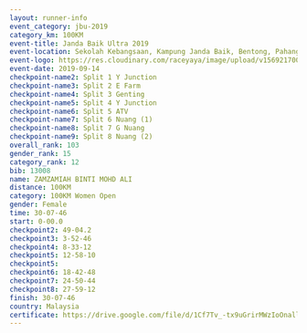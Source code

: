 ```yaml
---
layout: runner-info 
event_category: jbu-2019 
category_km: 100KM 
event-title: Janda Baik Ultra 2019
event-location: Sekolah Kebangsaan, Kampung Janda Baik, Bentong, Pahang, Malaysia 
event-logo: https://res.cloudinary.com/raceyaya/image/upload/v1569217009/logo/janda-baik_vch1pc.jpg 
event-date: 2019-09-14 
checkpoint-name2: Split 1 Y Junction 
checkpoint-name3: Split 2 E Farm 
checkpoint-name4: Split 3 Genting 
checkpoint-name5: Split 4 Y Junction 
checkpoint-name6: Split 5 ATV 
checkpoint-name7: Split 6 Nuang (1) 
checkpoint-name8: Split 7 G Nuang 
checkpoint-name9: Split 8 Nuang (2) 
overall_rank: 103
gender_rank: 15
category_rank: 12
bib: 13008
name: ZAMZAMIAH BINTI MOHD ALI
distance: 100KM
category: 100KM Women Open
gender: Female
time: 30-07-46
start: 0-00.0
checkpoint2: 49-04.2
checkpoint3: 3-52-46
checkpoint4: 8-33-12
checkpoint5: 12-58-10
checkpoint5: 
checkpoint6: 18-42-48
checkpoint7: 24-50-44
checkpoint8: 27-59-12
finish: 30-07-46
country: Malaysia
certificate: https://drive.google.com/file/d/1Cf7Tv_-tx9uGrirMWzIoOnall99guTv1/view?usp=sharing
---
```

